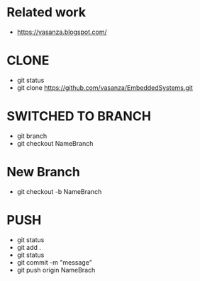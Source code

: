 # Related work
- https://vasanza.blogspot.com/

# CLONE
- git status
- git clone https://github.com/vasanza/EmbeddedSystems.git

# SWITCHED TO BRANCH
- git branch
- git checkout NameBranch

# New Branch
- git checkout -b NameBranch

# PUSH
- git status
- git add .
- git status
- git commit -m "message"
- git push origin NameBrach
